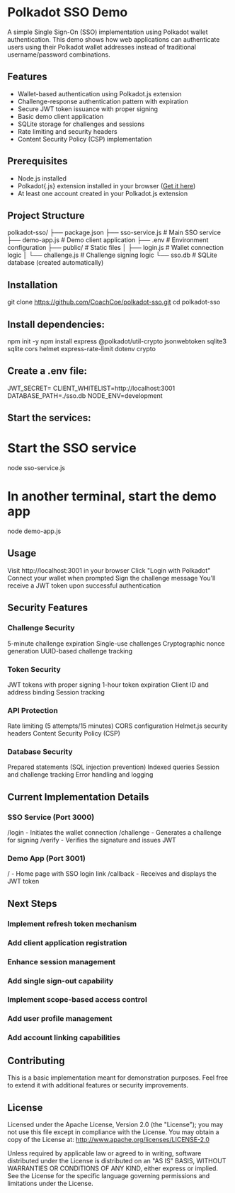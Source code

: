 # Polkadot SSO Demo

A simple Single Sign-On (SSO) implementation using Polkadot wallet authentication. This demo shows how web applications can authenticate users using their Polkadot wallet addresses instead of traditional username/password combinations.

## Features
- Wallet-based authentication using Polkadot.js extension
- Challenge-response authentication pattern with expiration
- Secure JWT token issuance with proper signing
- Basic demo client application
- SQLite storage for challenges and sessions
- Rate limiting and security headers
- Content Security Policy (CSP) implementation

## Prerequisites
- Node.js installed
- Polkadot{.js} extension installed in your browser ([Get it here](https://polkadot.js.org/extension/))
- At least one account created in your Polkadot.js extension

## Project Structure
polkadot-sso/
├── package.json
├── sso-service.js    # Main SSO service
├── demo-app.js       # Demo client application
├── .env             # Environment configuration
├── public/          # Static files
│   ├── login.js     # Wallet connection logic
│   └── challenge.js # Challenge signing logic
└── sso.db           # SQLite database (created automatically)

## Installation
git clone https://github.com/CoachCoe/polkadot-sso.git
cd polkadot-sso

## Install dependencies:
npm init -y
npm install express @polkadot/util-crypto jsonwebtoken sqlite3 sqlite cors helmet express-rate-limit dotenv crypto

## Create a .env file:
JWT_SECRET=<your-generated-secret>
CLIENT_WHITELIST=http://localhost:3001
DATABASE_PATH=./sso.db
NODE_ENV=development

## Start the services:
# Start the SSO service
node sso-service.js

# In another terminal, start the demo app
node demo-app.js

## Usage
Visit http://localhost:3001 in your browser
Click "Login with Polkadot"
Connect your wallet when prompted
Sign the challenge message
You'll receive a JWT token upon successful authentication

## Security Features

### Challenge Security
5-minute challenge expiration
Single-use challenges
Cryptographic nonce generation
UUID-based challenge tracking

### Token Security
JWT tokens with proper signing
1-hour token expiration
Client ID and address binding
Session tracking

### API Protection
Rate limiting (5 attempts/15 minutes)
CORS configuration
Helmet.js security headers
Content Security Policy (CSP)

### Database Security
Prepared statements (SQL injection prevention)
Indexed queries
Session and challenge tracking
Error handling and logging

## Current Implementation Details
### SSO Service (Port 3000)
/login - Initiates the wallet connection
/challenge - Generates a challenge for signing
/verify - Verifies the signature and issues JWT

### Demo App (Port 3001)
/ - Home page with SSO login link
/callback - Receives and displays the JWT token

## Next Steps
### Implement refresh token mechanism
### Add client application registration
### Enhance session management
### Add single sign-out capability
### Implement scope-based access control
### Add user profile management
### Add account linking capabilities

## Contributing
This is a basic implementation meant for demonstration purposes. Feel free to extend it with additional features or security improvements.

## License
Licensed under the Apache License, Version 2.0 (the "License");
you may not use this file except in compliance with the License.
You may obtain a copy of the License at: 
http://www.apache.org/licenses/LICENSE-2.0

Unless required by applicable law or agreed to in writing, software
distributed under the License is distributed on an "AS IS" BASIS,
WITHOUT WARRANTIES OR CONDITIONS OF ANY KIND, either express or implied.
See the License for the specific language governing permissions and
limitations under the License.